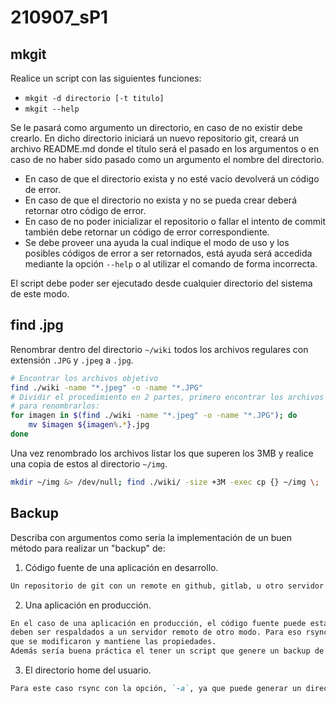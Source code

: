 # 210907_sP1

## mkgit

Realice un script con las siguientes funciones:

- `mkgit -d directorio [-t titulo]`
- `mkgit --help`

Se le pasará como argumento un directorio, en caso de no existir debe crearlo. En dicho directorio iniciará un nuevo repositorio git, creará un archivo README.md donde el título será el pasado en los argumentos o en caso de no haber sido pasado como un argumento el nombre del directorio.

- En caso de que el directorio exista y no esté vacío devolverá un código de error.
- En caso de que el directorio no exista y no se pueda crear deberá retornar otro código de error.
- En caso de no poder inicializar el repositorio o fallar el intento de commit también debe retornar un código de error correspondiente.
- Se debe proveer una ayuda la cual indique el modo de uso y los posibles códigos de error a ser retornados, está ayuda será accedida mediante la opción `--help` o al utilizar el comando de forma incorrecta.

El script debe poder ser ejecutado desde cualquier directorio del sistema de este modo.

## find .jpg

Renombrar dentro del directorio `~/wiki` todos los archivos regulares con extensión `.JPG` y `.jpeg` a `.jpg`.

```bash
# Encontrar los archivos objetivo
find ./wiki -name "*.jpeg" -o -name "*.JPG"
# Dividir el procedimiento en 2 partes, primero encontrar los archivos objetivo con find y luego realizar un loop
# para renombrarlos:
for imagen in $(find ./wiki -name "*.jpeg" -o -name "*.JPG"); do
    mv $imagen ${imagen%.*}.jpg
done
```

Una vez renombrado los archivos listar los que superen los 3MB y realice una copia de estos al directorio `~/img`.

```bash
mkdir ~/img &> /dev/null; find ./wiki/ -size +3M -exec cp {} ~/img \;
```

## Backup

Describa con argumentos como sería la implementación de un buen método para realizar un "backup" de:

1. Código fuente de una aplicación en desarrollo.

```md
Un repositorio de git con un remote en github, gitlab, u otro servidor puede ser un buen modo de mantener el código seguro.
```

2. Una aplicación en producción.

```md
En el caso de una aplicación en producción, el código fuente puede estar en un repositorio, mientras que los datos variables
deben ser respaldados a un servidor remoto de otro modo. Para eso rsync puede ser una buena solución ya que transfiere solo los archivos
que se modificaron y mantiene las propiedades.
Además sería buena práctica el tener un script que genere un backup de la base de datos en caso de que exista, también transfiriendolo a un sitio seguro.
```

3. El directorio home del usuario.

```md
Para este caso rsync con la opción, `-a`, ya que puede generar un directorio espejo de un modo muy eficiente.
```
